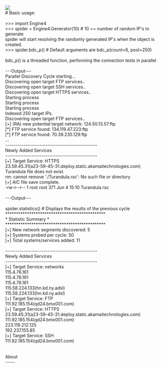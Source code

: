 <img align="center" src="https://github.com/becrevex/Turandula/blob/master/img/sample.JPG" />
<br>
# Basic usage: <br>
<br>
>>> import Engine4<br>
>>> spider = Engine4.Generator(10)        # 10 == number of random IP's to generate <br>
spider will start resolving the randomly generated IP's when the object is created.<br>
>>> spider.bdc_p()                        # Default arguments are bdc_p(count=6, pool=250)<br>
<br>
bdc_p() is a threaded function, performing the connection tests in parallel<br>
<br>
---Output---<br>
Parallel Discovery Cycle starting...<br>
Discovering open target FTP services..<br>
Discovering open target SSH services..<br>
Discovering open target HTTPS services..<br>
Starting process<Process(Process-2, initial)><br>
Starting process<Process(Process-3, initial)><br>
Starting process<Process(Process-4, initial)><br>
Indexed 250 target IPs.<br>
Discovering open target FTP services..<br>
[+] (RA) new potential target network: 124.50.13.57:ftp<br>
[*] FTP service found: 134.119.47.223:ftp<br>
[*] FTP service found: 70.39.235.129:ftp<br>
...<br>
----------------------------------------------<br>
    Newly Added Services<br>
----------------------------------------------<br>
  [+] Target Service:  HTTPS<br>
            23.59.45.31(a23-59-45-31.deploy.static.akamaitechnologies.com)<br>
Turandula file does not exist.<br>
rm: cannot remove './Turandula.rsc': No such file or directory<br>
 [+] AIC file save complete.<br>
-rw-r--r-- 1 root root 371 Jun  4 15:10 Turandula.rsc<br>
<br>
---Output---<br>
<br>
spider.statistics()                       # Displays the results of the previous cycle<br>
**********************************************<br>
*               Statistic Summary            *<br>
**********************************************<br>
[+] New network segments discovered:      5<br>
[+] Systems probed per cycle:             50<br>
[+] Total systems/services added:         11<br>
<br>
----------------------------------------------<br>
    Newly Added Services<br>
----------------------------------------------<br>
  [+] Target Service:  networks<br>
            115.4.76.161<br>
            115.4.76.161<br>
            115.4.76.161<br>
            115.58.224.133(hn.kd.ny.adsl)<br>
            115.58.224.133(hn.kd.ny.adsl)<br>
  [+] Target Service:  FTP<br>
            111.92.185.154(qd24.bmx001.com)<br>
  [+] Target Service:  HTTPS<br>
            23.59.45.31(a23-59-45-31.deploy.static.akamaitechnologies.com)<br>
            111.92.185.154(qd24.bmx001.com)<br>
            223.119.212.125<br>
            192.237.155.85<br>
  [+] Target Service:  SSH<br>
            111.92.185.154(qd24.bmx001.com)<br>
<br>
<br>
About<br>
-----<br>
